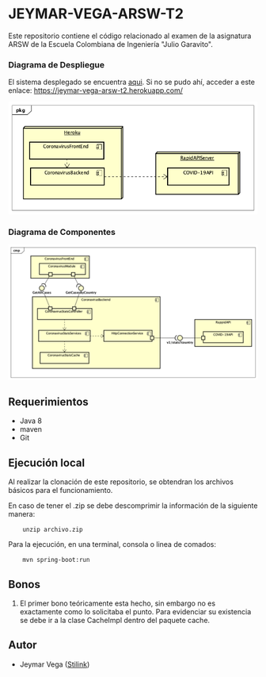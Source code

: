 # JEYMAR-VEGA-ARSW-T2

Este repositorio contiene el código relacionado al examen de la asignatura ARSW de la Escuela Colombiana de Ingeniería "Julio Garavito".

### Diagrama de Despliegue

El sistema desplegado se encuentra [aqui](https://jeymar-vega-arsw-t2.herokuapp.com/).
Si no se pudo ahí, acceder a este enlace: https://jeymar-vega-arsw-t2.herokuapp.com/

![](ArchitectureDiagrams/DeploymentDiagram.png)

### Diagrama de Componentes

![](ArchitectureDiagrams/ComponentDiagram.png)

## Requerimientos
* Java 8
* maven
* Git

## Ejecución local
Al realizar la clonación de este repositorio, se obtendran los archivos básicos para el funcionamiento.

En caso de tener el .zip se debe descomprimir la información de la siguiente manera:
```shell
	unzip archivo.zip
```


Para la ejecución, en una terminal, consola o linea de comados:
```shell
	mvn spring-boot:run
```

## Bonos

1. El primer bono teóricamente esta hecho, sin embargo no es exactamente como lo solicitaba el punto. Para evidenciar su existencia se debe ir a la clase CacheImpl dentro del paquete cache.


## Autor
* Jeymar Vega ([Stilink](https://github.com/Stilink))
